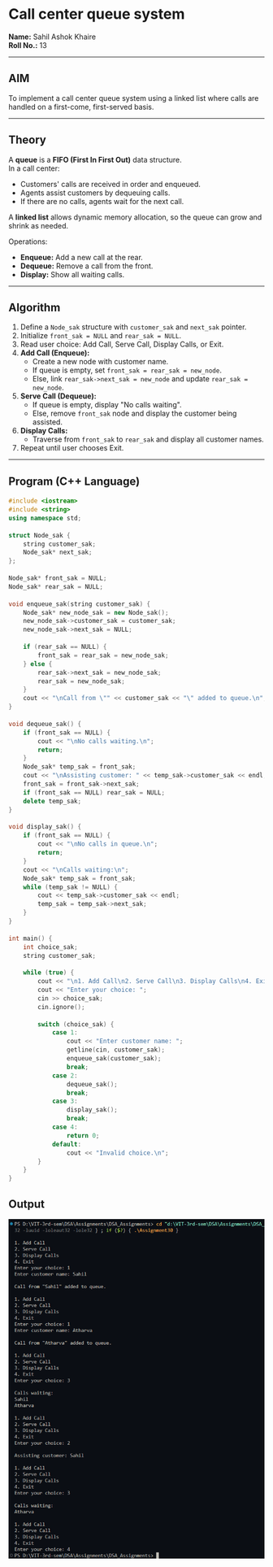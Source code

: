 # Call center queue system

**Name:** Sahil Ashok Khaire  
**Roll No.:** 13  

---

## AIM
To implement a call center queue system using a linked list where calls are handled on a first-come, first-served basis.

---

## Theory
A **queue** is a **FIFO (First In First Out)** data structure.  
In a call center:  
- Customers' calls are received in order and enqueued.  
- Agents assist customers by dequeuing calls.  
- If there are no calls, agents wait for the next call.  

A **linked list** allows dynamic memory allocation, so the queue can grow and shrink as needed.  

Operations:  
- **Enqueue:** Add a new call at the rear.  
- **Dequeue:** Remove a call from the front.  
- **Display:** Show all waiting calls.  

---

## Algorithm
1. Define a `Node_sak` structure with `customer_sak` and `next_sak` pointer.  
2. Initialize `front_sak = NULL` and `rear_sak = NULL`.  
3. Read user choice: Add Call, Serve Call, Display Calls, or Exit.  
4. **Add Call (Enqueue):**  
   - Create a new node with customer name.  
   - If queue is empty, set `front_sak = rear_sak = new_node`.  
   - Else, link `rear_sak->next_sak = new_node` and update `rear_sak = new_node`.  
5. **Serve Call (Dequeue):**  
   - If queue is empty, display "No calls waiting".  
   - Else, remove `front_sak` node and display the customer being assisted.  
6. **Display Calls:**  
   - Traverse from `front_sak` to `rear_sak` and display all customer names.  
7. Repeat until user chooses Exit.

---

## Program (C++ Language)
```cpp
#include <iostream>
#include <string>
using namespace std;

struct Node_sak {
    string customer_sak;
    Node_sak* next_sak;
};

Node_sak* front_sak = NULL;
Node_sak* rear_sak = NULL;

void enqueue_sak(string customer_sak) {
    Node_sak* new_node_sak = new Node_sak();
    new_node_sak->customer_sak = customer_sak;
    new_node_sak->next_sak = NULL;

    if (rear_sak == NULL) {
        front_sak = rear_sak = new_node_sak;
    } else {
        rear_sak->next_sak = new_node_sak;
        rear_sak = new_node_sak;
    }
    cout << "\nCall from \"" << customer_sak << "\" added to queue.\n";
}

void dequeue_sak() {
    if (front_sak == NULL) {
        cout << "\nNo calls waiting.\n";
        return;
    }
    Node_sak* temp_sak = front_sak;
    cout << "\nAssisting customer: " << temp_sak->customer_sak << endl;
    front_sak = front_sak->next_sak;
    if (front_sak == NULL) rear_sak = NULL;
    delete temp_sak;
}

void display_sak() {
    if (front_sak == NULL) {
        cout << "\nNo calls in queue.\n";
        return;
    }
    cout << "\nCalls waiting:\n";
    Node_sak* temp_sak = front_sak;
    while (temp_sak != NULL) {
        cout << temp_sak->customer_sak << endl;
        temp_sak = temp_sak->next_sak;
    }
}

int main() {
    int choice_sak;
    string customer_sak;

    while (true) {
        cout << "\n1. Add Call\n2. Serve Call\n3. Display Calls\n4. Exit\n";
        cout << "Enter your choice: ";
        cin >> choice_sak;
        cin.ignore();

        switch (choice_sak) {
            case 1:
                cout << "Enter customer name: ";
                getline(cin, customer_sak);
                enqueue_sak(customer_sak);
                break;
            case 2:
                dequeue_sak();
                break;
            case 3:
                display_sak();
                break;
            case 4:
                return 0;
            default:
                cout << "Invalid choice.\n";
        }
    }
}
```

## Output
![alt text](Assignment30.png)